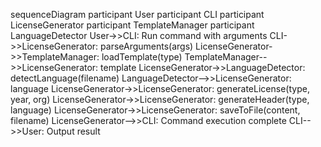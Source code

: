 sequenceDiagram
    participant User
    participant CLI
    participant LicenseGenerator
    participant TemplateManager
    participant LanguageDetector
    User->>CLI: Run command with arguments
    CLI->>LicenseGenerator: parseArguments(args)
    LicenseGenerator->>TemplateManager: loadTemplate(type)
    TemplateManager-->>LicenseGenerator: template
    LicenseGenerator->>LanguageDetector: detectLanguage(filename)
    LanguageDetector-->>LicenseGenerator: language
    LicenseGenerator->>LicenseGenerator: generateLicense(type, year, org)
    LicenseGenerator->>LicenseGenerator: generateHeader(type, language)
    LicenseGenerator->>LicenseGenerator: saveToFile(content, filename)
    LicenseGenerator-->>CLI: Command execution complete
    CLI-->>User: Output result